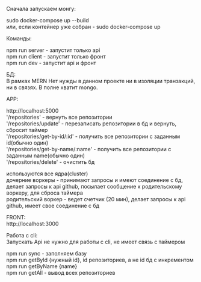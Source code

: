 Сначала запускаем монгу:  

sudo docker-compose up --build  
или, если контейнер уже собран - sudo docker-compose up  

Команды:  

npm run server - запустит только api  
npm run client - запустит только фронт  
npm run dev - запустит api и фронт

БД:  
В рамках MERN
Нет нужды в данном проекте ни в изоляции транзакций, ни в связях. В полне хватит mongo.

APP:  

http://localhost:5000  
'/repositories' - вернуть все репозитории  
'/repositories/update' - перезаписать репозитории в бд и вернуть, сбросит таймер  
'/repositories/get-by-id/:id' - получить все репозитории с заданным id(обычно один)  
'/repositories/get-by-name/:name' - получить все репозитории с заданным name(обычно один)  
'/repositories/delete' - очистить бд  

используются все ядра(cluster)  
дочерние воркеры - принимают запросы и имеют соединение с бд, делает запросы к api github, посылает сообщение к родительскому воркеру, для сброса таймера  
родительский воркер - ведет счетчик (20 мин), делает запросы к api github, имеет свое соединение с бд  

FRONT:  
http://localhost:3000  

Работа с cli:  
Запускать Api не нужно для работы с cli, не имеет связь с таймером  

npm run sync - заполняем базу  
npm run getById {нужный id}, id репозиториев, а не id бд с инкрементом  
npm run getByName {name}  
npm run getAll - вывод всех репозиториев  